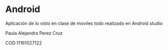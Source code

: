 # Android
Aplicación de lo visto en clase de moviles todo realizado en Android studio

Paula Alejandra Perez Cruz

COD:11161027122

